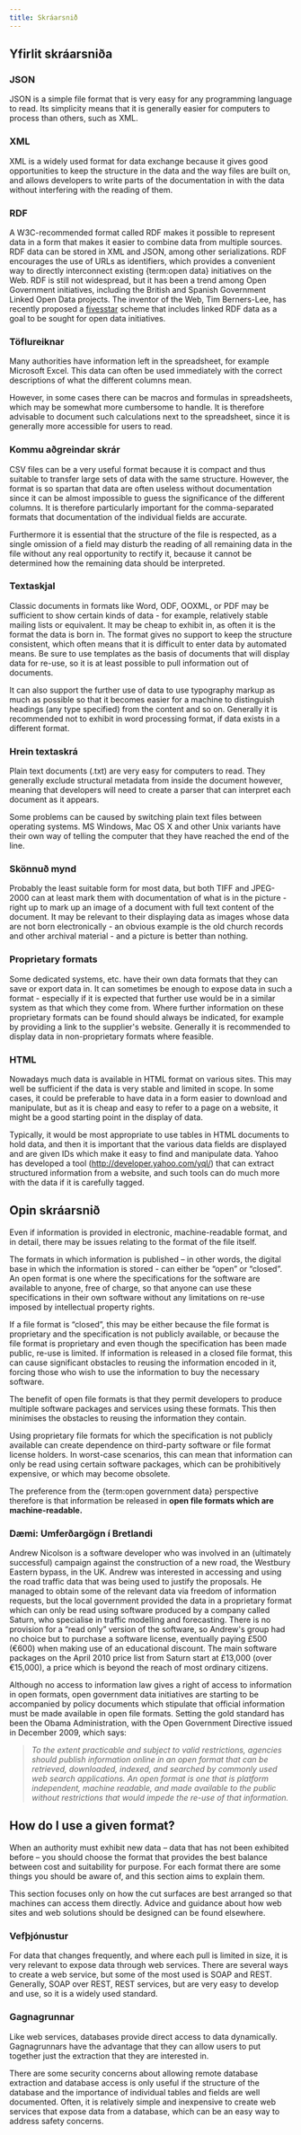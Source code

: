 ```yaml
---
title: Skráarsnið
---
```


## Yfirlit skráarsniða

### JSON

JSON is a simple file format that is very easy for any programming language to read. Its simplicity means that it is generally easier for computers to process than others, such as XML.

### XML

XML is a widely used format for data exchange because it gives good opportunities to keep the structure in the data and the way files are built on, and allows developers to write parts of the documentation in with the data without interfering with the reading of them.

### RDF

A W3C-recommended format called RDF makes it possible to represent data in a form that makes it easier to combine data from multiple sources. RDF data can be stored in XML and JSON, among other serializations. RDF encourages the use of URLs as identifiers, which provides a convenient way to directly interconnect existing {term:open data} initiatives on the Web. RDF is still not widespread, but it has been a trend among Open Government initiatives, including the British and Spanish Government Linked Open Data projects. The inventor of the Web, Tim Berners-Lee, has recently proposed a [fivesstar](http://lab.linkeddata.deri.ie/2010/star-scheme-by-example/) scheme that includes linked RDF data as a goal to be sought for open data initiatives.

### Töflureiknar

Many authorities have information left in the spreadsheet, for example Microsoft Excel. This data can often be used immediately with the correct descriptions of what the different columns mean.

However, in some cases there can be macros and formulas in spreadsheets, which may be somewhat more cumbersome to handle. It is therefore advisable to document such calculations next to the spreadsheet, since it is generally more accessible for users to read.

### Kommu aðgreindar skrár

CSV files can be a very useful format because it is compact and thus suitable to transfer large sets of data with the same structure. However, the format is so spartan that data are often useless without documentation since it can be almost impossible to guess the significance of the different columns. It is therefore particularly important for the comma-separated formats that documentation of the individual fields are accurate.

Furthermore it is essential that the structure of the file is respected, as a single omission of a field may disturb the reading of all remaining data in the file without any real opportunity to rectify it, because it cannot be determined how the remaining data should be interpreted.

### Textaskjal

Classic documents in formats like Word, ODF, OOXML, or PDF may be sufficient to show certain kinds of data - for example, relatively stable mailing lists or equivalent. It may be cheap to exhibit in, as often it is the format the data is born in. The format gives no support to keep the structure consistent, which often means that it is difficult to enter data by automated means. Be sure to use templates as the basis of documents that will display data for re-use, so it is at least possible to pull information out of documents.

It can also support the further use of data to use typography markup as much as possible so that it becomes easier for a machine to distinguish headings (any type specified) from the content and so on. Generally it is recommended not to exhibit in word processing format, if data exists in a different format.

### Hrein textaskrá

Plain text documents (.txt) are very easy for computers to read. They generally exclude structural metadata from inside the document however, meaning that developers will need to create a parser that can interpret each document as it appears.

Some problems can be caused by switching plain text files between operating systems. MS Windows, Mac OS X and other Unix variants have their own way of telling the computer that they have reached the end of the line.

### Skönnuð mynd

Probably the least suitable form for most data, but both TIFF and JPEG-2000 can at least mark them with documentation of what is in the picture - right up to mark up an image of a document with full text content of the document. It may be relevant to their displaying data as images whose data are not born electronically - an obvious example is the old church records and other archival material - and a picture is better than nothing.

### Proprietary formats

Some dedicated systems, etc. have their own data formats that they can save or export data in. It can sometimes be enough to expose data in such a format - especially if it is expected that further use would be in a similar system as that which they come from. Where further information on these proprietary formats can be found should always be indicated, for example by providing a link to the supplier's website. Generally it is recommended to display data in non-proprietary formats where feasible.

### HTML

Nowadays much data is available in HTML format on various sites. This may well be sufficient if the data is very stable and limited in scope. In some cases, it could be preferable to have data in a form easier to download and manipulate, but as it is cheap and easy to refer to a page on a website, it might be a good starting point in the display of data.

Typically, it would be most appropriate to use tables in HTML documents to hold data, and then it is important that the various data fields are displayed and are given IDs which make it easy to find and manipulate data. Yahoo has developed a tool (<http://developer.yahoo.com/yql/>) that can extract structured information from a website, and such tools can do much more with the data if it is carefully tagged.

## Opin skráarsnið

Even if information is provided in electronic, machine-readable format, and in detail, there may be issues relating to the format of the file itself.

The formats in which information is published – in other words, the digital base in which the information is stored - can either be “open” or “closed”. An open format is one where the specifications for the software are available to anyone, free of charge, so that anyone can use these specifications in their own software without any limitations on re-use imposed by intellectual property rights.

If a file format is “closed”, this may be either because the file format is proprietary and the specification is not publicly available, or because the file format is proprietary and even though the specification has been made public, re-use is limited. If information is released in a closed file format, this can cause significant obstacles to reusing the information encoded in it, forcing those who wish to use the information to buy the necessary software.

The benefit of open file formats is that they permit developers to produce multiple software packages and services using these formats. This then minimises the obstacles to reusing the information they contain.

Using proprietary file formats for which the specification is not publicly available can create dependence on third-party software or file format license holders. In worst-case scenarios, this can mean that information can only be read using certain software packages, which can be prohibitively expensive, or which may become obsolete.

The preference from the {term:open government data} perspective therefore is that information be released in **open file formats which are machine-readable.**

### Dæmi: Umferðargögn í Bretlandi

Andrew Nicolson is a software developer who was involved in an (ultimately successful) campaign against the construction of a new road, the Westbury Eastern bypass, in the UK. Andrew was interested in accessing and using the road traffic data that was being used to justify the proposals. He managed to obtain some of the relevant data via freedom of information requests, but the local government provided the data in a proprietary format which can only be read using software produced by a company called Saturn, who specialise in traffic modelling and forecasting. There is no provision for a “read only” version of the software, so Andrew's group had no choice but to purchase a software license, eventually paying £500 (€600) when making use of an educational discount. The main software packages on the April 2010 price list from Saturn start at £13,000 (over €15,000), a price which is beyond the reach of most ordinary citizens.

Although no access to information law gives a right of access to information in open formats, open government data initiatives are starting to be accompanied by policy documents which stipulate that official information must be made available in open file formats. Setting the gold standard has been the Obama Administration, with the Open Government Directive issued in December 2009, which says:

> *To the extent practicable and subject to valid restrictions, agencies should publish information online in an open format that can be retrieved, downloaded, indexed, and searched by commonly used web search applications. An open format is one that is platform independent, machine readable, and made available to the public without restrictions that would impede the re-use of that information.*

## How do I use a given format?

When an authority must exhibit new data – data that has not been exhibited before – you should choose the format that provides the best balance between cost and suitability for purpose. For each format there are some things you should be aware of, and this section aims to explain them.

This section focuses only on how the cut surfaces are best arranged so that machines can access them directly. Advice and guidance about how web sites and web solutions should be designed can be found elsewhere.

### Vefþjónustur

For data that changes frequently, and where each pull is limited in size, it is very relevant to expose data through web services. There are several ways to create a web service, but some of the most used is SOAP and REST. Generally, SOAP over REST, REST services, but are very easy to develop and use, so it is a widely used standard.

### Gagnagrunnar

Like web services, databases provide direct access to data dynamically. Gagnagrunnars have the advantage that they can allow users to put together just the extraction that they are interested in.

There are some security concerns about allowing remote database extraction and database access is only useful if the structure of the database and the importance of individual tables and fields are well documented. Often, it is relatively simple and inexpensive to create web services that expose data from a database, which can be an easy way to address safety concerns.